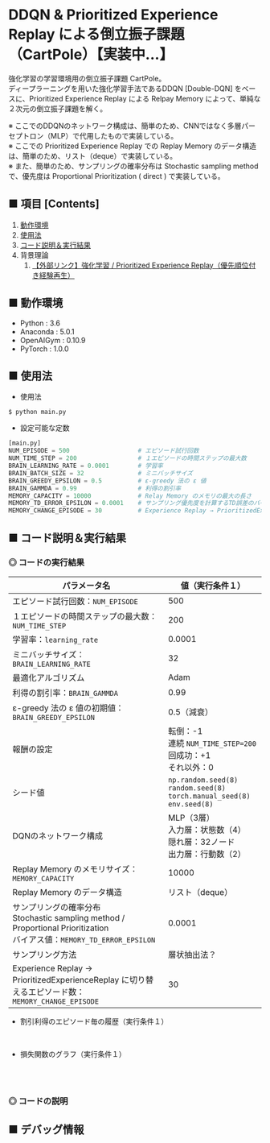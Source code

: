 # DDQN & Prioritized Experience Replay による倒立振子課題（CartPole）【実装中...】
強化学習の学習環境用の倒立振子課題 CartPole。<br>
ディープラーニングを用いた強化学習手法であるDDQN [Double-DQN] をベースに、Prioritized Experience Replay による Relpay Memory によって、単純な２次元の倒立振子課題を解く。<br>

※ ここでのDDQNのネットワーク構成は、簡単のため、CNNではなく多層パーセプトロン（MLP）で代用したもので実装している。<br>
※ ここでの Prioritized Experience Replay での Replay Memory のデータ構造は、簡単のため、リスト（deque）で実装している。<br>
※ また、簡単のため、サンプリングの確率分布は Stochastic sampling method で、優先度は Proportional Prioritization ( direct ) で実装している。<br>

## ■ 項目 [Contents]
1. [動作環境](#動作環境)
1. [使用法](#使用法)
1. [コード説明＆実行結果](#コード説明＆実行結果)
1. 背景理論
    1. [【外部リンク】強化学習 / Prioritized Experience Replay（優先順位付き経験再生）](https://github.com/Yagami360/My_NoteBook/blob/master/%E6%83%85%E5%A0%B1%E5%B7%A5%E5%AD%A6/%E6%83%85%E5%A0%B1%E5%B7%A5%E5%AD%A6_%E6%A9%9F%E6%A2%B0%E5%AD%A6%E7%BF%92_%E5%BC%B7%E5%8C%96%E5%AD%A6%E7%BF%92.md#PrioritizedExperienceReplay)


## ■ 動作環境

- Python : 3.6
- Anaconda : 5.0.1
- OpenAIGym : 0.10.9
- PyTorch : 1.0.0

## ■ 使用法

- 使用法
```
$ python main.py
```

- 設定可能な定数
```python
[main.py]
NUM_EPISODE = 500                   # エピソード試行回数
NUM_TIME_STEP = 200                 # １エピソードの時間ステップの最大数
BRAIN_LEARNING_RATE = 0.0001        # 学習率
BRAIN_BATCH_SIZE = 32               # ミニバッチサイズ
BRAIN_GREEDY_EPSILON = 0.5          # ε-greedy 法の ε 値
BRAIN_GAMMDA = 0.99                 # 利得の割引率
MEMORY_CAPACITY = 10000             # Relay Memory のメモリの最大の長さ
MEMORY_TD_ERROR_EPSILON = 0.0001    # サンプリング優先度を計算するTD誤差のバイアス値
MEMORY_CHANGE_EPISODE = 30          # Experience Replay → PrioritizedExperienceReplay に切り替えるエピソード数
```

<a id="コード説明＆実行結果"></a>

## ■ コード説明＆実行結果

### ◎ コードの実行結果

|パラメータ名|値（実行条件１）|
|---|---|
|エピソード試行回数：`NUM_EPISODE`|500|
|１エピソードの時間ステップの最大数：`NUM_TIME_STEP`|200|
|学習率：`learning_rate`|0.0001|
|ミニバッチサイズ：`BRAIN_LEARNING_RATE`|32|
|最適化アルゴリズム|Adam|
|利得の割引率：`BRAIN_GAMMDA`|0.99|
|ε-greedy 法の ε 値の初期値：`BRAIN_GREEDY_EPSILON`|0.5（減衰）|
|報酬の設定|転倒：-1<br>連続 `NUM_TIME_STEP=200`回成功：+1<br>それ以外：0|
|シード値|`np.random.seed(8)`<br>`random.seed(8)`<br>`torch.manual_seed(8)`<br>`env.seed(8)`|
|DQNのネットワーク構成|MLP（3層）<br>入力層：状態数（4）<br>隠れ層：32ノード<br>出力層：行動数（2）|
|Replay Memory のメモリサイズ：`MEMORY_CAPACITY`|10000|
|Replay Memory のデータ構造|リスト（deque）|
|サンプリングの確率分布<br>Stochastic sampling method / Proportional Prioritization<br>バイアス値：`MEMORY_TD_ERROR_EPSILON`|0.0001|
|サンプリング方法|層状抽出法？|
|Experience Replay → PrioritizedExperienceReplay に切り替えるエピソード数：`MEMORY_CHANGE_EPISODE`|30|

- 割引利得のエピソード毎の履歴（実行条件１）<br>
<br>

- 損失関数のグラフ（実行条件１）<br>
<br>


<br>

### ◎ コードの説明


## ■ デバッグ情報

```python

```